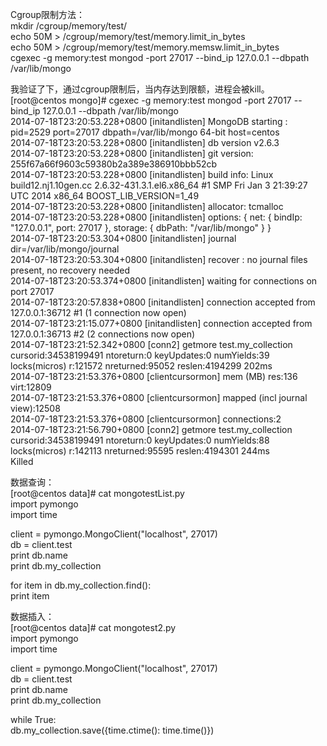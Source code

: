 Cgroup限制方法：  
mkdir /cgroup/memory/test/  
echo 50M > /cgroup/memory/test/memory.limit_in_bytes  
echo 50M > /cgroup/memory/test/memory.memsw.limit_in_bytes  
cgexec -g memory:test mongod -port 27017 --bind_ip 127.0.0.1 --dbpath /var/lib/mongo  

我验证了下，通过cgroup限制后，当内存达到限额，进程会被kill。  
[root@centos mongo]# cgexec -g memory:test mongod -port 27017 --bind_ip 127.0.0.1 --dbpath /var/lib/mongo  
2014-07-18T23:20:53.228+0800 [initandlisten] MongoDB starting : pid=2529 port=27017 dbpath=/var/lib/mongo 64-bit host=centos  
2014-07-18T23:20:53.228+0800 [initandlisten] db version v2.6.3  
2014-07-18T23:20:53.228+0800 [initandlisten] git version: 255f67a66f9603c59380b2a389e386910bbb52cb  
2014-07-18T23:20:53.228+0800 [initandlisten] build info: Linux build12.nj1.10gen.cc 2.6.32-431.3.1.el6.x86_64 #1 SMP Fri Jan 3 21:39:27 UTC 2014 x86_64 BOOST_LIB_VERSION=1_49  
2014-07-18T23:20:53.228+0800 [initandlisten] allocator: tcmalloc  
2014-07-18T23:20:53.228+0800 [initandlisten] options: { net: { bindIp: "127.0.0.1", port: 27017 }, storage: { dbPath: "/var/lib/mongo" } }  
2014-07-18T23:20:53.304+0800 [initandlisten] journal dir=/var/lib/mongo/journal  
2014-07-18T23:20:53.304+0800 [initandlisten] recover : no journal files present, no recovery needed  
2014-07-18T23:20:53.374+0800 [initandlisten] waiting for connections on port 27017  
2014-07-18T23:20:57.838+0800 [initandlisten] connection accepted from 127.0.0.1:36712 #1 (1 connection now open)  
2014-07-18T23:21:15.077+0800 [initandlisten] connection accepted from 127.0.0.1:36713 #2 (2 connections now open)  
2014-07-18T23:21:52.342+0800 [conn2] getmore test.my_collection cursorid:34538199491 ntoreturn:0 keyUpdates:0 numYields:39 locks(micros) r:121572 nreturned:95052 reslen:4194299 202ms  
2014-07-18T23:21:53.376+0800 [clientcursormon] mem (MB) res:136 virt:12809  
2014-07-18T23:21:53.376+0800 [clientcursormon]  mapped (incl journal view):12508  
2014-07-18T23:21:53.376+0800 [clientcursormon]  connections:2  
2014-07-18T23:21:56.790+0800 [conn2] getmore test.my_collection cursorid:34538199491 ntoreturn:0 keyUpdates:0 numYields:88 locks(micros) r:142113 nreturned:95595 reslen:4194301 244ms  
Killed  

数据查询：  
[root@centos data]# cat mongotestList.py  
import pymongo  
import time  
 
client = pymongo.MongoClient("localhost", 27017)  
db = client.test  
print db.name  
print db.my_collection  

for item in db.my_collection.find():  
    print item  

数据插入：  
[root@centos data]# cat mongotest2.py  
import pymongo  
import time  

client = pymongo.MongoClient("localhost", 27017)  
db = client.test  
print db.name  
print db.my_collection  

while True:  
    db.my_collection.save({time.ctime(): time.time()})  
